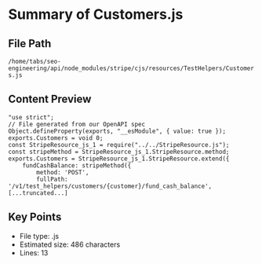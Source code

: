 # Summary of Customers.js
  
## File Path
`/home/tabs/seo-engineering/api/node_modules/stripe/cjs/resources/TestHelpers/Customers.js`

## Content Preview
```
"use strict";
// File generated from our OpenAPI spec
Object.defineProperty(exports, "__esModule", { value: true });
exports.Customers = void 0;
const StripeResource_js_1 = require("../../StripeResource.js");
const stripeMethod = StripeResource_js_1.StripeResource.method;
exports.Customers = StripeResource_js_1.StripeResource.extend({
    fundCashBalance: stripeMethod({
        method: 'POST',
        fullPath: '/v1/test_helpers/customers/{customer}/fund_cash_balance',
[...truncated...]
```

## Key Points
- File type: .js
- Estimated size: 486 characters
- Lines: 13
